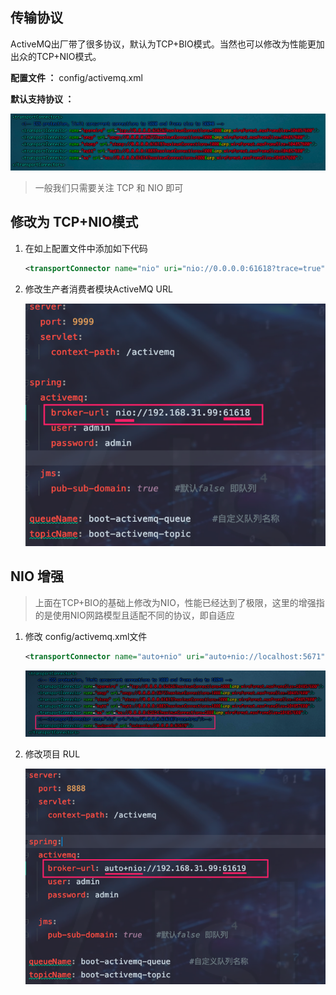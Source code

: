 ## 传输协议

ActiveMQ出厂带了很多协议，默认为TCP+BIO模式。当然也可以修改为性能更加出众的TCP+NIO模式。

**配置文件 ：** config/activemq.xml

**默认支持协议 ：**

![image-20211128183143723](第六章-ActiveMQ的传输协议.assets/image-20211128183143723.png)

> 一般我们只需要关注 TCP 和 NIO 即可



## 修改为 TCP+NIO模式

1. 在如上配置文件中添加如下代码

	```xml
	<transportConnector name="nio" uri="nio://0.0.0.0:61618?trace=true"/>
	```

2. 修改生产者消费者模块ActiveMQ URL 

	![image-20211128190844471](第六章-ActiveMQ的传输协议.assets/image-20211128190844471.png)



## NIO 增强

> 上面在TCP+BIO的基础上修改为NIO，性能已经达到了极限，这里的增强指的是使用NIO网路模型且适配不同的协议，即自适应

1. 修改 config/activemq.xml文件

	```xml
	<transportConnector name="auto+nio" uri="auto+nio://localhost:5671"/>
	```

	![image-20211128191331200](第六章-ActiveMQ的传输协议.assets/image-20211128191331200.png)



2. 修改项目 RUL

	![image-20211128191516096](第六章-ActiveMQ的传输协议.assets/image-20211128191516096.png)